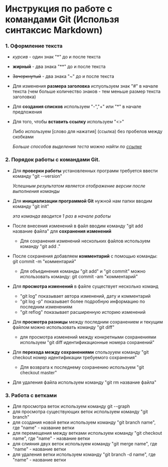 # Инструкция по работе с командами Git (Использя синтаксис Markdown)

### 1. Оформление текста

- *курсив* - один знак "*" до и после текста

+ **жирный** - два знака "**" до и после текста

* ~~Зачеркнутый~~ - два знака "~" до и после текста
    
- Для изменения **размера заголовка** испуользуем знак "#" в начале текста (чем больше количество знаков - тем меньше размер текста заголовка)

- Для **создания списков** используем "-","+" или "*" в начале предложения
- Для того, чтобы **вставить ссылку** используем "<>"

    Либо используем [слово для нажатия] (ссылка) без пробелов между скобками

    *Больше способов выделения теста можно найти по [ссылке](https://texterra.ru/blog/ischerpyvayushchaya-shpargalka-po-sintaksisu-razmetki-markdown-na-zametku-avtoram-veb-razrabotchikam.html)*

### 2. Порядок работы с командами Git.

+ Для **проверки работы** установленных программ требуется ввести команду "git --version"

  *Успешным результатом является отображение версии после выполнения команды*

+ Для **инициализации программой Git** нужной нам папки вводим команду "git init"

  *эта команда вводится 1 раз в начале работы*

- После внесения изменений в файл вводим команду "git add название файла" для **сохранения изменений**

  - Для сохранения изменений нескольких файлов используем команду "git add ."

- После сохранения добавляем **комментарий** с помощью команды: git commit -m "комментарий" 

  - Для объединения команды "git add" и "git commit" можно использовать команду: git commit -am "комментарий"

 - Для **просмотра изменений** в файле существует несколько команд

   + "git log" показывает автора изменений, дату и комментарий
   + "git log -p" показывает более подробную информацию по последним изменениям
   + "git reflog" показывает расширенную историю изменений

+ Для **просмотра разницы** между последним сохранением и текущим файлом можно использовать команду "git diff" 

  - для просмотра изменений между конкретными сохранениями используем "git diff идентификационные номера сохранений" 

- Для **перехода между сохранениями** спользууем команду "git checkout номер идентификации требуемого сохранения"

  - Для возврата к последнему сохранению используем "git checkout master"

- Для удаления файла используем команду "git rm название файла" 

### 3. Работа с ветками
 - Для просмотра веток используем команду git --graph
- для просмотра существующих веток используем команду "git branch"
- для создания новой ветки используем команду "git branch name", где "name" - название ветки
- для перемещения между ветками используем команду "git checkout name", где "name" - название ветки
- для слияния двух веток используем команду "git merge name", где "name" - название ветки
- для удаления ветки используем команду "git branch -d name", где "name" - название ветки



